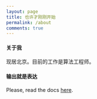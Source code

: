 ```yaml
---
layout: page
title: 也许才刚刚开始
permalink: /about
comments: true
---
```


<div class="row justify-content-between">
<div class="col-md-8 pr-5">
<h4>关于我</h4>

<p>现居北京。目前的工作是算法工程师。</p>

<h4>输出就是表达</h4>

<p>Please, read the docs <a href="https://bootstrapstarter.com/bootstrap-templates/template-mediumish-bootstrap-jekyll/">here</a>.</p>

<!-- <h4>Questions or bug reports?</h4>

<p>Head over to our <a href="https://github.com/wowthemesnet/mediumish-theme-jekyll">Github repository</a>!</p> -->

</div>

<!-- <div class="col-md-4">

<div class="sticky-top sticky-top-80">
<h5>Buy me a coffee</h5>

<p>Thank you for your support! Your donation helps me to maintain and improve <a target="_blank" href="https://github.com/wowthemesnet/mediumish-theme-jekyll">Mediumish <i class="fab fa-github"></i></a>.</p>

<a target="_blank" href="https://www.wowthemes.net/donate/" class="btn btn-danger">Buy me a coffee</a> <a target="_blank" href="https://bootstrapstarter.com/bootstrap-templates/template-mediumish-bootstrap-jekyll/" class="btn btn-warning">Documentation</a>

</div>
</div> -->
</div>
